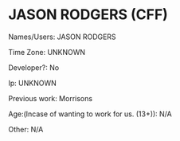 # JASON RODGERS (CFF)

Names/Users: JASON RODGERS


Time Zone: UNKNOWN


Developer?: No


Ip: UNKNOWN


Previous work: Morrisons


Age:(Incase of wanting to work for us. (13+)): N/A


Other: N/A
